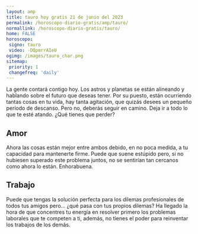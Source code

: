 ```yaml
---
layout: amp
title: tauro hoy gratis 21 de junio del 2023 
permalink: /horoscopo-diario-gratis/amp/tauro/
normallink: /horoscopo-diario-gratis/tauro/
home: FALSE
horoscopo:
 signo: tauro
 video: -DQpmrrAIeU
ogimg: /images/tauro_char.png
sitemap:
 priority: 1
 changefreq: 'daily'
---
```



La gente contará contigo hoy. Los astros y planetas se están alineando y hablando sobre el futuro que deseas tener. Por su puesto, están ocurriendo tantas cosas en tu vida, hay tanta agitación, que quizás desees un pequeño período de descanso. Pero no, deberás seguir en camino. Deja ir a todo lo que te esté atando. ¿Qué tienes que perder?

## Amor

Ahora las cosas están mejor entre ambos debido, en no poca medida, a tu capacidad para mantenerte firme. Puede que suene estúpido pero, si no hubiesen superado este problema juntos, no se sentirían tan cercanos como ahora lo están. Enhorabuena.

## Trabajo

Puede que tengas la solución perfecta para los dilemas profesionales de todos tus amigos pero... ¿qué pasa con tus propios dilemas? Ha llegado la hora de que concentres tu energía en resolver primero los problemas laborales que te competen a ti, además, no tienes el poder para reinventar los trabajos de los demás.